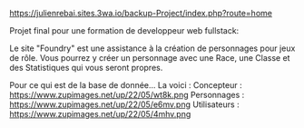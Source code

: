https://julienrebai.sites.3wa.io/backup-Project/index.php?route=home

Projet final pour une formation de developpeur web fullstack:

Le site "Foundry" est une assistance à la création de personnages pour jeux de rôle.
Vous pourrez y créer un personnage avec une Race, une Classe et des Statistiques qui vous seront propres.

Pour ce qui est de la base de donnée... La voici :
Concepteur : https://www.zupimages.net/up/22/05/wt8k.png
Personnages : https://www.zupimages.net/up/22/05/e6mv.png
Utilisateurs : https://www.zupimages.net/up/22/05/4mhv.png
